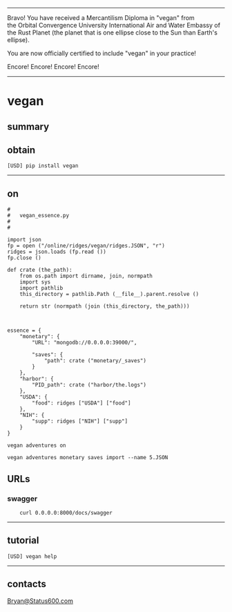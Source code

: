 



******

Bravo!  You have received a Mercantilism Diploma in "vegan" from   
the Orbital Convergence University International Air and Water 
Embassy of the Rust Planet (the planet that is one ellipse close to
the Sun than Earth's ellipse).

You are now officially certified to include "vegan" in your practice!

Encore! Encore! Encore! Encore!

******

# vegan


## summary


		
## obtain
```
[USD] pip install vegan
```

---	
## on


```
#
#	vegan_essence.py
#
#

import json
fp = open ("/online/ridges/vegan/ridges.JSON", "r")
ridges = json.loads (fp.read ())
fp.close ()

def crate (the_path):
	from os.path import dirname, join, normpath
	import sys
	import pathlib
	this_directory = pathlib.Path (__file__).parent.resolve ()
	
	return str (normpath (join (this_directory, the_path)))



essence = {
	"monetary": {
		"URL": "mongodb://0.0.0.0:39000/",
					
		"saves": {
			"path": crate ("monetary/_saves")
		}
	},
	"harbor": {
		"PID_path": crate ("harbor/the.logs")
	},
	"USDA": {
		"food": ridges ["USDA"] ["food"]
	},
	"NIH": {
		"supp": ridges ["NIH"] ["supp"]
	}
}
```

```
vegan adventures on
```

```
vegan adventures monetary saves import --name 5.JSON
```


## URLs
### swagger
```
	curl 0.0.0.0:8000/docs/swagger
```

---

## tutorial
```
[USD] vegan help
```
---

## contacts
Bryan@Status600.com






